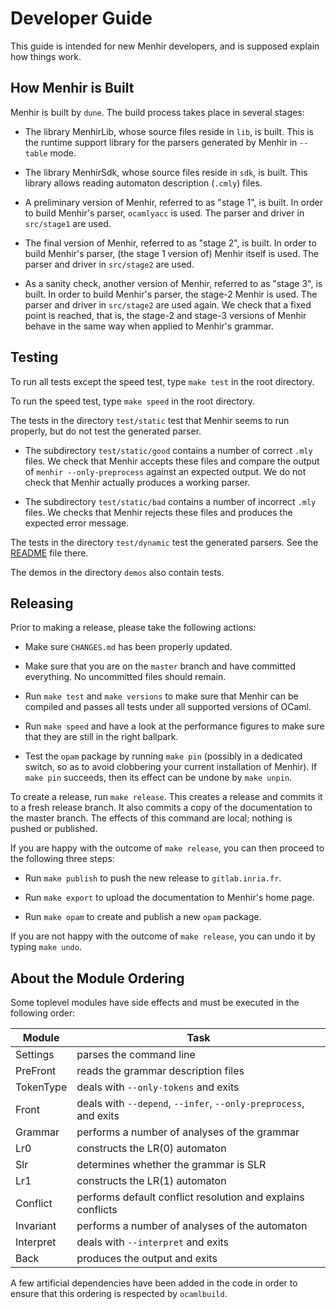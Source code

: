 # Developer Guide

This guide is intended for new Menhir developers, and is supposed explain how
things work.

## How Menhir is Built

Menhir is built by `dune`. The build process takes place in several
stages:

* The library MenhirLib, whose source files reside in `lib`, is built.
  This is the runtime support library for the parsers generated by
  Menhir in `--table` mode.

* The library MenhirSdk, whose source files reside in `sdk`, is built.
  This library allows reading automaton description (`.cmly`) files.

* A preliminary version of Menhir, referred to as "stage 1", is built.
  In order to build Menhir's parser, `ocamlyacc` is used.
  The parser and driver in `src/stage1` are used.

* The final version of Menhir, referred to as "stage 2", is built.
  In order to build Menhir's parser, (the stage 1 version of) Menhir itself is used.
  The parser and driver in `src/stage2` are used.

* As a sanity check, another version of Menhir,
  referred to as "stage 3", is built.
  In order to build Menhir's parser, the stage-2 Menhir is used.
  The parser and driver in `src/stage2` are used again.
  We check that a fixed point is reached, that is,
  the stage-2 and stage-3 versions of Menhir
  behave in the same way when applied to Menhir's grammar.

## Testing

To run all tests except the speed test, type `make test` in the root
directory.

To run the speed test, type `make speed` in the root directory.

The tests in the directory `test/static` test that Menhir seems to run properly,
but do not test the generated parser.

* The subdirectory `test/static/good` contains a number of correct `.mly` files.
  We check that Menhir accepts these files and
  compare the output of `menhir --only-preprocess` against an expected output.
  We do not check that Menhir actually produces a working parser.

* The subdirectory `test/static/bad` contains a number of incorrect `.mly` files.
  We checks that Menhir rejects these files
  and produces the expected error message.

The tests in the directory `test/dynamic` test the generated parsers.
See the [README](test/dynamic/README.md) file there.

The demos in the directory `demos` also contain tests.

## Releasing

Prior to making a release, please take the following actions:

* Make sure `CHANGES.md` has been properly updated.

* Make sure that you are on the `master` branch and have
  committed everything. No uncommitted files should remain.

* Run `make test` and `make versions` to make sure that Menhir can be compiled
  and passes all tests under all supported versions of OCaml.

* Run `make speed` and have a look at the performance figures to
  make sure that they are still in the right ballpark.

* Test the `opam` package by running `make pin`
  (possibly in a dedicated switch, so as to avoid clobbering your
  current installation of Menhir).
  If `make pin` succeeds, then its effect can be undone by `make unpin`.

To create a release, run `make release`. This creates a release and commits it
to a fresh release branch. It also commits a copy of the documentation to the
master branch. The effects of this command are local; nothing is pushed or
published.

If you are happy with the outcome of `make release`, you can then proceed to
the following three steps:

* Run `make publish` to push the new release to `gitlab.inria.fr`.

* Run `make export` to upload the documentation to Menhir's home page.

* Run `make opam` to create and publish a new `opam` package.

If you are not happy with the outcome of `make release`, you can undo it
by typing `make undo`.

## About the Module Ordering

Some toplevel modules have side effects and must be executed in the
following order:

| Module                | Task |
| --------------------- | ---- |
| Settings              | parses the command line |
| PreFront              | reads the grammar description files |
| TokenType             | deals with `--only-tokens` and exits |
| Front                 | deals with `--depend`, `--infer`, `--only-preprocess`, and exits |
| Grammar               | performs a number of analyses of the grammar |
| Lr0                   | constructs the LR(0) automaton |
| Slr                   | determines whether the grammar is SLR |
| Lr1                   | constructs the LR(1) automaton |
| Conflict              | performs default conflict resolution and explains conflicts |
| Invariant             | performs a number of analyses of the automaton |
| Interpret             | deals with `--interpret` and exits |
| Back                  | produces the output and exits |

A few artificial dependencies have been added in the code in order
to ensure that this ordering is respected by `ocamlbuild`.
